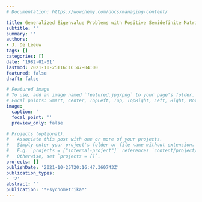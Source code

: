 ```yaml
---
# Documentation: https://wowchemy.com/docs/managing-content/

title: Generalized Eigenvalue Problems with Positive Semidefinite Matrices
subtitle: ''
summary: ''
authors:
- J. De Leeuw
tags: []
categories: []
date: '1982-01-01'
lastmod: 2021-10-25T16:16:47-04:00
featured: false
draft: false

# Featured image
# To use, add an image named `featured.jpg/png` to your page's folder.
# Focal points: Smart, Center, TopLeft, Top, TopRight, Left, Right, BottomLeft, Bottom, BottomRight.
image:
  caption: ''
  focal_point: ''
  preview_only: false

# Projects (optional).
#   Associate this post with one or more of your projects.
#   Simply enter your project's folder or file name without extension.
#   E.g. `projects = ["internal-project"]` references `content/project/deep-learning/index.md`.
#   Otherwise, set `projects = []`.
projects: []
publishDate: '2021-10-25T20:16:47.360743Z'
publication_types:
- '2'
abstract: ''
publication: '*Psychometrika*'
---
```

